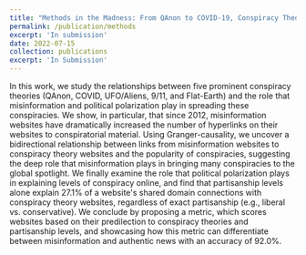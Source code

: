 ```yaml
---
title: "Methods in the Madness: From QAnon to COVID-19, Conspiracy Theories’ Relationship with Misinformation Outlets, the News Media, and the Wider Internet"
permalink: /publication/methods
excerpt: 'In submission'
date: 2022-07-15
collection: publications
excerpt: 'In Submission'
---
```

In this work, we study the relationships between five prominent conspiracy theories (QAnon, COVID, UFO/Aliens, 9/11, and Flat-Earth) and the role that misinformation and political polarization play in spreading these conspiracies. We show, in particular, that since 2012, misinformation websites have dramatically increased the number of hyperlinks on their websites to conspiratorial material. Using Granger-causality, we uncover a bidirectional relationship between links from misinformation websites to conspiracy theory websites and the popularity of conspiracies, suggesting the deep role that misinformation plays in bringing many conspiracies to the global spotlight. We finally examine the role that political polarization plays in explaining levels of conspiracy online, and find that partisanship levels alone explain 27.1\% of a website's shared domain connections with conspiracy theory websites, regardless of exact partisanship (e.g., liberal vs. conservative). We conclude by proposing a metric, which scores websites based on their predilection to conspiracy theories and partisanship levels, and showcasing how this metric can differentiate between misinformation and authentic news with an accuracy of 92.0\%.
